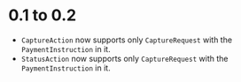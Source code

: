0.1 to 0.2
==========

* `CaptureAction` now supports only `CaptureRequest` with the `PaymentInstruction` in it.
* `StatusAction` now supports only `CaptureRequest` with the `PaymentInstruction` in it.